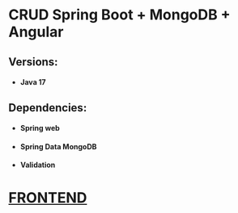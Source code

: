 #	CRUD Spring Boot + MongoDB + Angular

##	Versions:
*	####	Java 17

##	Dependencies:
*	####	Spring web
*	####	Spring Data MongoDB
*	####	Validation
#	[FRONTEND](https://github.com/mssj-11/crud_mdb_sb_a_front)
